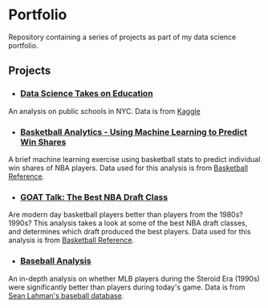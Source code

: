 # Portfolio

Repository containing a series of projects as part of my data science portfolio.



## Projects

- ### [Data Science Takes on Education](https://github.com/osanchez2323/Portfolio/blob/master/Data%20Science%20Takes%20on%20Education/Data%20Science%20Takes%20on%20Education.ipynb) 
An analysis on public schools in NYC. Data is from [Kaggle](https://www.kaggle.com/passnyc/data-science-for-good)
- ### [Basketball Analytics - Using Machine Learning to Predict Win Shares](https://towardsdatascience.com/basketball-analytics-predicting-win-shares-533bc1503094)
A brief machine learning exercise using basketball stats to predict individual win shares of NBA players. Data used for this analysis is from [Basketball Reference](https://www.basketball-reference.com).
- ### [GOAT Talk: The Best NBA Draft Class](https://towardsdatascience.com/basketball-analytics-the-best-draft-class-13a6eac0cdb5)
Are modern day basketball players better than players from the 1980s? 1990s? This analysis takes a look at some of the best NBA draft classes, and determines which draft produced the best players. Data used for this analysis is from [Basketball Reference](https://www.basketball-reference.com).
- ### [Baseball Analysis](https://github.com/osanchez2323/Portfolio/blob/master/Baseball%20Analysis/Baseball%20Analysis%20Notebook.ipynb)
An in-depth analysis on whether MLB players during the Steroid Era (1990s) were significantly better than players during today's game. Data is from [Sean Lahman's baseball database](http://www.seanlahman.com/baseball-database.html).